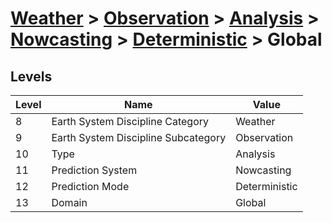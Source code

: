 # [Weather](../../../../..) > [Observation](../../../..) > [Analysis](../../..) > [Nowcasting](../..) > [Deterministic](..) > Global

## Levels

| Level | Name | Value |
|-----|-----|-----|
| 8 | Earth System Discipline Category | Weather |
| 9 | Earth System Discipline Subcategory | Observation |
| 10 | Type | Analysis |
| 11 | Prediction System | Nowcasting |
| 12 | Prediction Mode | Deterministic |
| 13 | Domain | Global |
